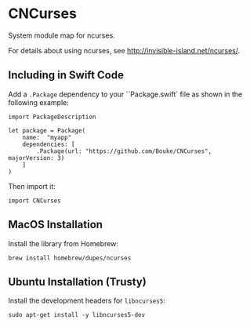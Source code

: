 # CNCurses
System module map for ncurses.

For details about using ncurses, see http://invisible-island.net/ncurses/.

## Including in Swift Code

Add a ``.Package`` dependency to your ``Package.swift` file as shown in the following example:

    import PackageDescription

    let package = Package(
        name:  "myapp"
        dependencies: [
            .Package(url: "https://github.com/Bouke/CNCurses", majorVersion: 3)
        ]
    )

Then import it:

    import CNCurses

## MacOS Installation

Install the library from Homebrew:

    brew install homebrew/dupes/ncurses

## Ubuntu Installation (Trusty)

Install the development headers for ``libncurses5``:

    sudo apt-get install -y libncurses5-dev
